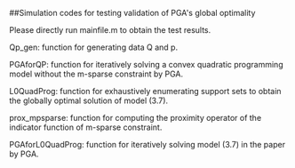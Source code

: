 ##Simulation codes for testing validation of PGA's global optimality

Please directly run mainfile.m to obtain the test results.

Qp_gen: function for generating data Q and p.

PGAforQP: function for iteratively solving a convex quadratic programming model without the m-sparse constraint by PGA.

L0QuadProg: function for exhaustively enumerating support sets to obtain the globally optimal solution of model (3.7).

prox_mpsparse: function for computing the proximity operator of the indicator function of m-sparse constraint.

PGAforL0QuadProg: function for iteratively solving model (3.7) in the paper by PGA.
